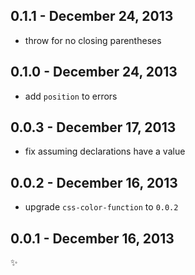 0.1.1 - December 24, 2013
-------------------------
* throw for no closing parentheses

0.1.0 - December 24, 2013
-------------------------
* add `position` to errors

0.0.3 - December 17, 2013
-------------------------
* fix assuming declarations have a value

0.0.2 - December 16, 2013
-------------------------
* upgrade `css-color-function` to `0.0.2`

0.0.1 - December 16, 2013
-------------------------
:sparkles: